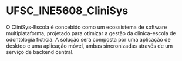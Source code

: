 # UFSC_INE5608_CliniSys
O CliniSys-Escola é concebido como um ecossistema de software multiplataforma, projetado para otimizar a gestão da clínica-escola de odontologia fictícia. A solução será composta por uma aplicação de desktop e uma aplicação móvel, ambas sincronizadas através de um serviço de backend central.
